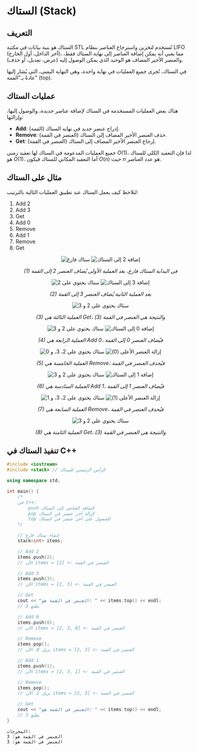 # الستاك (Stack)

## التعريف

الستاك هو بنية بيانات في مكتبة STL تُستخدم لتخزين واسترجاع العناصر بنظام LIFO (آخر الداخل، أول الخارج)، مما يعني أنه يمكن إضافة العناصر إلى نهاية الستاك فقط، والعنصر الأخير المضاف هو الوحيد الذي يمكن الوصول إليه (عرض، تعديل، أو حذف).

في الستاك، تُجرى جميع العمليات في نهاية واحدة، وهي النهاية اليمنى، التي يُشار إليها عادةً بـ"القمة" (top).

## عمليات الستاك

هناك بعض العمليات المستخدمة في الستاك لإضافة عناصر جديدة، والوصول إليها، وإزالتها:

* **Add**: إدراج عنصر جديد في نهاية الستاك (القمة).
* **Remove**: حذف العنصر الأخير المضاف إلى الستاك (العنصر في القمة).
* **Get**: إرجاع العنصر الأخير المضاف إلى الستاك (العنصر في القمة).

جميع العمليات المدعومة في الستاك لها تعقيد زمني $O(1)$، لذا فإن التعقيد الكلي للستاك هو $O(1)$. أما التعقيد المكاني للستاك فيكون $O(n)$ حيث $n$ هو عدد العناصر.

## مثال على الستاك

لنلاحظ كيف يعمل الستاك عند تطبيق العمليات التالية بالترتيب:

1. Add 2
2. Add 3
3. Get
4. Add 0
5. Remove
6. Add 1
7. Remove
8. Get

<div align="center">
    <img src="images/example_1_1.png" alt="ستاك فارغ">
    <img src="images/example_1_2.png" alt="إضافة 2 إلى الستاك">
    <p><em>(1) في البداية الستاك فارغ، بعد العملية الأولى يُضاف العنصر 2 إلى القمة</em></p>
</div>

<div align="center">
    <img src="images/example_2_1.png" alt="ستاك يحتوي على 2">
    <img src="images/example_2_2.png" alt="إضافة 3 إلى الستاك">
    <p><em>(2) بعد العملية الثانية يُضاف العنصر 3 إلى القمة</em></p>
</div>

<div align="center">
    <img src="images/example_3_1.png" alt="ستاك يحتوي على 2 و 3">
    <p><em>(3) العملية الثالثة هي Get، والنتيجة هي العنصر في القمة (3)</em></p>
</div>

<div align="center">
    <img src="images/example_4_1.png" alt="ستاك يحتوي على 2 و 3">
    <img src="images/example_4_2.png" alt="إضافة 0 إلى الستاك">
    <p><em>(4) العملية الرابعة هي Add 0، فيُضاف العنصر 0 إلى القمة</em></p>
</div>

<div align="center">
    <img src="images/example_5_1.png" alt="ستاك يحتوي على 2، 3، و 0">
    <img src="images/example_5_2.png" alt="إزالة العنصر الأعلى (0)">
    <p><em>(5) العملية الخامسة هي Remove، فيُحذف العنصر في القمة</em></p>
</div>

<div align="center">
    <img src="images/example_6_1.png" alt="ستاك يحتوي على 2 و 3">
    <img src="images/example_6_2.png" alt="إضافة 1 إلى الستاك">
    <p><em>(6) العملية السادسة هي Add 1، فيُضاف العنصر 1 إلى القمة</em></p>
</div>

<div align="center">
    <img src="images/example_7_1.png" alt="ستاك يحتوي على 2، 3، و 1">
    <img src="images/example_7_2.png" alt="إزالة العنصر الأعلى (1)">
    <p><em>(7) العملية السابعة هي Remove، فيُحذف العنصر في القمة</em></p>
</div>

<div align="center">
    <img src="images/example_8_1.png" alt="ستاك يحتوي على 2 و 3">
    <p><em>(8) العملية الثامنة هي Get، والنتيجة هي العنصر في القمة (3)</em></p>
</div>

## تنفيذ الستاك في C++

```c++
#include <iostream>
#include <stack> // الرأس الرئيسي للستاك

using namespace std;

int main() {
    /*
    في C++:
        push لإضافة العناصر إلى الستاك
        pop لإزالة آخر عنصر في الستاك
        top للحصول على آخر عنصر في الستاك
    */

    // إنشاء ستاك فارغ
    stack<int> items;

    // Add 2
    items.push(2);
    // الآن items = [2] <- العنصر في القمة

    // Add 3
    items.push(3);
    // الآن items = [2, 3] <- العنصر في القمة

    // Get
    cout << "العنصر في القمة هو: " << items.top() << endl;
    // يطبع 3

    // Add 0
    items.push(0);
    // الآن items = [2, 3, 0] <- العنصر في القمة

    // Remove
    items.pop();
    // يزيل 0، الآن items = [2, 3] <- العنصر في القمة

    // Add 1
    items.push(1);
    // الآن items = [2, 3, 1] <- العنصر في القمة

    // Remove
    items.pop();
    // يزيل 1، الآن items = [2, 3] <- العنصر في القمة

    // Get
    cout << "العنصر في القمة هو: " << items.top() << endl;
    // يطبع 3
}
```

```plaintext
المخرجات:
العنصر في القمة هو: 3
العنصر في القمة هو: 3
```
